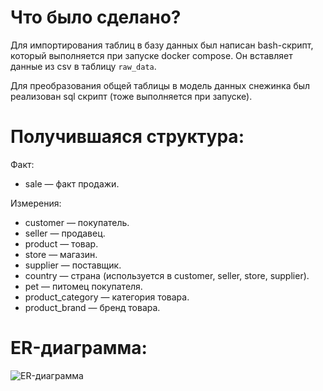 # Что было сделано?

Для импортирования таблиц в базу данных был написан bash-скрипт, который выполняется при запуске docker compose. Он вставляет данные из csv в таблицу
```raw_data```.

Для преобразования общей таблицы в модель данных снежинка был реализован sql скрипт (тоже выполняется при запуске).

# Получившаяся структура:

Факт:
- sale — факт продажи.

Измерения:
- customer — покупатель.
- seller — продавец.
- product — товар.
- store — магазин.
- supplier — поставщик.
- country — страна (используется в customer, seller, store, supplier).
- pet — питомец покупателя.
- product_category — категория товара.
- product_brand — бренд товара.

# ER-диаграмма:

![ER-диаграмма](er-diagram.png)
